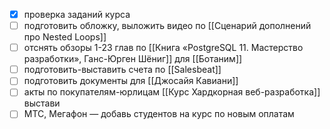 - [x] проверка заданий курса
- [ ] подготовить обложку, выложить видео по [[Сценарий дополнений про Nested Loops]]
- [ ] отснять обзоры 1-23 глав по [[Книга «PostgreSQL 11. Мастерство разработки», Ганс-Юрген Шёниг]] для [[Ботаним]]
- [ ] подготовить-выставить счета по [[Salesbeat]]
- [ ] подготовить документы для [[Джосайя Кавиани]]
- [ ] акты по покупателям-юрлицам [[Курс Хардкорная веб-разработка]] выстави
- [ ] МТС, Мегафон — добавь студентов на курс по новым оплатам
